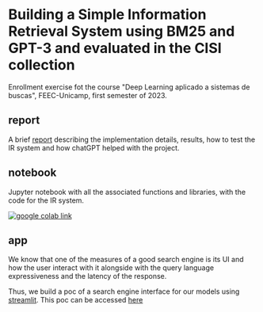 # Building a Simple Information Retrieval System using BM25 and GPT-3 and evaluated in the CISI collection

Enrollment exercise fot the course "Deep Learning aplicado a sistemas de buscas", FEEC-Unicamp, first semester of 2023.

## report

A brief [report](report.md) describing the implementation details, results, how to test the IR system and how chatGPT helped with the project.

## notebook

Jupyter notebook with all the associated functions and libraries, with the code for the IR system.

[![google colab link](https://colab.research.google.com/assets/colab-badge.svg)](https://colab.research.google.com/github/tcvieira/bm25-exercise-report/blob/main/notebook.ipynb)

## app

We know that one of the measures of a good search engine is its UI and how the user interact with it alongside with the query language expressiveness and the latency of the response.

Thus, we build a poc of a search engine interface for our models using [streamlit](https://streamlit.io/). This poc can be accessed [here](https://tcvieira-bm25-exercise-report-appapp-qnojit.streamlit.app/)

